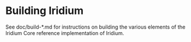 Building Iridium
================

See doc/build-*.md for instructions on building the various
elements of the Iridium Core reference implementation of Iridium.
